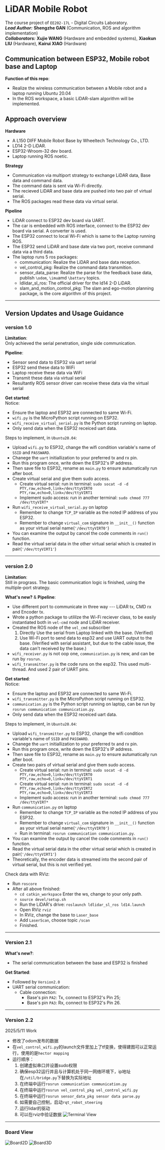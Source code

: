 # LiDAR Mobile Robot

The course project of `EE202-17L` - Digital Circuits Laboratory.  
***Lead Author:***  **Shengzhe GAN** (Communication, ROS and algorithm implementation)  
***Collaborators:***  **Xujie WANG** (Hardware and embedded systems), **Xiaokun LIU** (Hardware), **Kairui XIAO** (Hardware)  

## Communication between ESP32, Mobile robot base and Laptop

**Function of this repo**:  
- Realize the wireless communication between a Mobile robot and a laptop running Ubuntu 20.04
- In the ROS workspace, a basic LiDAR-slam algorithm will be implemented.

## Approach overview 

**Hardware**  
- A L150 DIFF Mobile Robot Base by Wheeltech Technology Co., LTD.  
- LD14 2-D LiDAR.
- ESP32-Wroom-32 dev board.
- Laptop running ROS noetic.  

**Strategy**  
- Communication via multiport strategy to exchange LiDAR data, Base data and command data.
- The command data is sent via Wi-Fi directly.
- The recieved LiDAR and base data are pushed into two pair of virtual serial.
- The ROS packages read these data via virtual serial.

**Pipeline**  
- LiDAR connect to ESP32 dev board via UART.
- The car is embedded with ROS interface, connect to the ESP32 dev board via serial. A converter is used.
- The ESP32 connect to local Wi-Fi which is same to the Laptop running ROS.
- The ESP32 send LiDAR and base date via two port, receive command data via a third data.
- The laptop runs 5 ros packages:  
  - communication: Realize the LiDAR and base data reception.  
  - vel_control_pkg: Realize the command data transmition.  
  - sensor_data_parse: Realize the parse for the feedback base data, publish `\odom`, `\imu`amd `\battary` topics.  
  - ldlidar_sl_ros: The official driver for the ld14 2-D LiDAR.
  - slam_and_motion_control_pkg: The slam and ego-motion planning package, is the core algorithm of this project.

---
## Version Updates and Usage Guidance
### version 1.0
**Limitation**:  
Only achieved the serial penetration, single side communication.

**Pipeline**:
- Sensor send data to ESP32 via uart serial
- ESP32 send these data to WiFi
- Laptop receive these data via WiFi
- Transmit these data via virtual serial
- Resultantly ROS sensor driver can receive these data via the virtual serial

**Get started**:  
Notice:  
- Ensure the laptop and ESP32 are connected to same Wi-Fi.
- `wifi.py` is the MicroPython script running on ESP32.
- `wifi_receive_virtual_serial.py` is the Python script running on laptop.
- Only send data when the ESP32 receiced uart data.

Steps to implement, in `Ubuntu20.04`:  
- Upload `wifi.py` to ESP32, change the wifi condition variable's name of `SSID` and `PASSWARD`.
- Chanege the `uart` initiallization to your preferred tx and rx pin.
- Run this program once, write down the ESP32's IP address.
- Then save file to ESP32, rename as `main.py` to ensure autumatically run after boot.
- Create virtual serial and give them sudo access.
  - Create virtual serial: run in terminal: `sudo socat -d -d PTY,raw,echo=0,link=/dev/ttyVIRT0 PTY,raw,echo=0,link=/dev/ttyVIRT1`
  - Implement sudo access: run in another terminal: `sudo chmod 777 /dev/ttyVIRT*`
- Run `wifi_receive_virtual_serial.py` on laptop
  - Remember to change `TCP_IP` variable as the noted IP address of you ESP32.
  - Remember to change `virtual_com` signature in `__init__()` function as your virtual serial name(`'/dev/ttyVIRT0'`)
- You can examine the output by cancel the code comments in `run()` function.
- Read the virtual serial data in the other virtual serial which is created in pair(`'/dev/ttyVIRT1'`)


---
### version 2.0
**Limitation**:  
Still in prograss. The basic communication logic is finished, using the multiple-port strategy.  

**What's new?** & **Pipeline**:  
- Use different port to communicate in three way --- LiDAR tx, CMD rx and Encoder tx.  
- Wrote a python package to utililze the Wi-Fi reciever class, to be easily instantiated both in `vel-cmd` node and LiDAR receiver.  
- Created the ROS node of the `vel_cmd` subscriber  
  1. Directly Use the serial from Laptop linked with the base. (Verified)  
  2. Use Wi-Fi port to send data to esp32 and use UART output to the base. (Verified with serial assistant, but due to the cable issue, the data can't received by the base.)  
- `wifi_receiver.py` is not oop one, `communication.py` is new, and can be run by `rosrun`.  
- `wifi_transmitter.py` is the code runs on the esp32. This used multi-thread. And used 2 pair of UART pins.  

**Get started**:   
Notice:  
- Ensure the laptop and ESP32 are connected to same Wi-Fi.  
- `wifi_transmitter.py` is the MicroPython script running on ESP32.  
- `communication.py` is the Python script running on laptop, can be run by `rosrun communication communication.py`.  
- Only send data when the ESP32 receiced uart data.  

Steps to implement, in `Ubuntu20.04`:   
- Upload `wifi_transmitter.py` to ESP32, change the wifi condition variable's name of `SSID` and `PASSWARD`.  
- Chanege the `uart` initiallization to your preferred tx and rx pin.  
- Run this program once, write down the ESP32's IP address.  
- Then save file to ESP32, rename as `main.py` to ensure autumatically run after boot.   
- Create two pairs of virtual serial and give them sudo access.   
  - Create virtual serial: run in terminal: `sudo socat -d -d PTY,raw,echo=0,link=/dev/ttyVIRT0 PTY,raw,echo=0,link=/dev/ttyVIRT1`  
  - Create virtual serial: run in terminal: `sudo socat -d -d PTY,raw,echo=0,link=/dev/ttyVIRT2 PTY,raw,echo=0,link=/dev/ttyVIRT3`  
  - Implement sudo access: run in another terminal: `sudo chmod 777 /dev/ttyVIRT*`  
- Run `communication.py` on laptop  
  - Remember to change `TCP_IP` variable as the noted IP address of you ESP32.  
  - Remember to change `virtual_com` signature in `__init__()` function as your virtual serial name(`'/dev/ttyVIRT0'`)  
  - Run in terminal: `rosrun communication communication.py`.   
- You can examine the output by cancel the code comments in `run()` function.  
- Read the virtual serial data in the other virtual serial which is created in pair(`'/dev/ttyVIRT1'`)  
- Theoretically, the encoder data is streamed into the second pair of virtual serial, but this is not verified yet.

Check data with RViz:  
- Run `roscore`    
- After all above finished:  
  - `cd catkin_workspace` Enter the ws, change to your only path.  
  - `source devel/setup.sh`  
  - Run the LiDAR's drive: `roslaunch ldlidar_sl_ros ld14.launch`  
  - Open RViz `rviz`  
  - In RViz, change the base to `Laser_base`  
  - Add `LaserScan`, choose topic `/scan`   
  - Finished.  

---
### Version 2.1  

**What's new?**:  
- The serial communication between the base and ESP32 is finished

**Get Started**:
- Followed by `Version2.0`
- UART serial communication: 
  - Cable connection:  
    - Base's pin `PA2`: Tx, connect to ESP32's Pin 25; 
    - Base's pin `PA3`: Rx, connect to ESP32's Pin 26.

---
### Version 2.2
2025/5/11 Work
- 修改了odom发布的数据
- 在`vel_control_wifi.py`的launch文件里加上了tf变换，使得建图可以正常运行，使用的是`hector mapping`
- 运行顺序：
    1. 创建虚拟串口并设置sudo权限
    2. 确保esp32运行并且与计算机处于同一网络环境下，ip地址在`/util/bridge.py`下替换为实际地址
    3. 在终端中运行`rosrun communication communication.py`
    4. 在终端中运行`rosrun vel_control_pkg vel_control_wifi.py`
    5. 在终端中运行`rosrun sensor_data_pkg sensor data parse.py`
    6. 如需要自己控制，启动`rqt_robot_steering`
    7. 运行lidar的驱动
    8. 可以在rviz中验证数据
  ![Terminal View](./images/terminals.png)
---
### Board View
![Board2D](./images/board2D.png)
![Board3D](./images/board3D.png)


